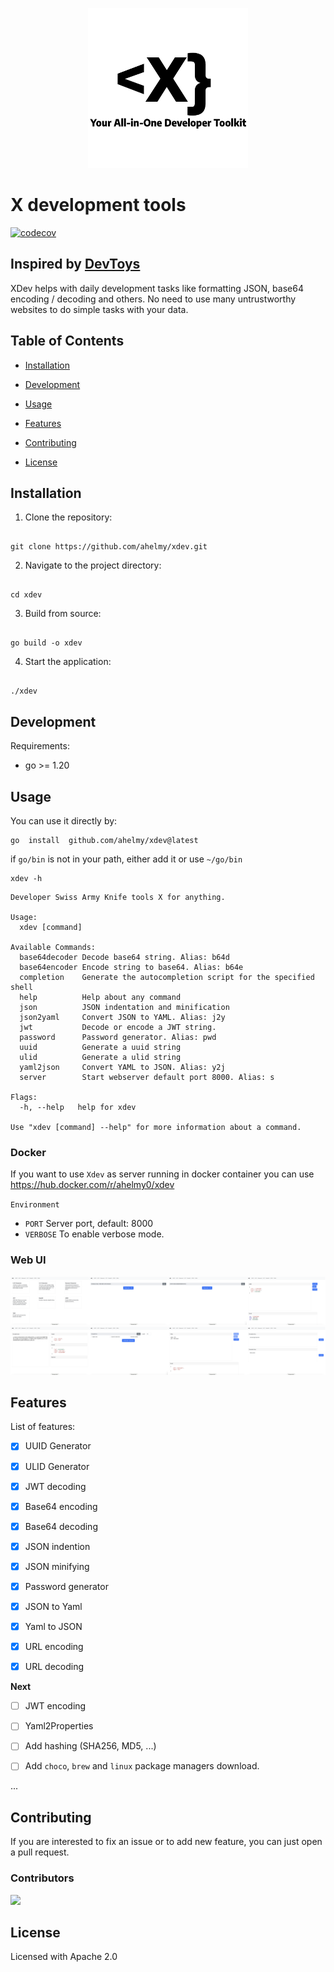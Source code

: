 <p align="center">
  <img src="logo-slogan.png" width="256"/>
</p>

# X development tools

[![codecov](https://codecov.io/gh/ahelmy/xdev/graph/badge.svg?token=INCX6KXGD7)](https://codecov.io/gh/ahelmy/xdev)
  

## Inspired by [DevToys](https://github.com/veler/DevToys)

XDev helps with daily development tasks like formatting JSON, base64 encoding / decoding and others. No need to use many untrustworthy websites to do simple tasks with your data.

  

## Table of Contents

  

- [Installation](#installation)

- [Development](#development)

- [Usage](#usage)

- [Features](#features)

- [Contributing](#contributing)

- [License](#license)

  

## Installation

  

1. Clone the repository:

```shell

git clone https://github.com/ahelmy/xdev.git

```

  

2. Navigate to the project directory:

```shell

cd xdev

```

  

3. Build from source:

```shell

go build -o xdev

```

  

4. Start the application:

```shell

./xdev

```

## Development

Requirements:
- go >= 1.20

## Usage

You can use it directly by:  
```shell
go  install  github.com/ahelmy/xdev@latest
```

if `go/bin` is not in your path, either add it or use `~/go/bin`
```shell
xdev -h
```

```shell
Developer Swiss Army Knife tools X for anything.

Usage:
  xdev [command]

Available Commands:
  base64decoder Decode base64 string. Alias: b64d
  base64encoder Encode string to base64. Alias: b64e
  completion    Generate the autocompletion script for the specified shell
  help          Help about any command
  json          JSON indentation and minification
  json2yaml     Convert JSON to YAML. Alias: j2y
  jwt           Decode or encode a JWT string.
  password      Password generator. Alias: pwd
  uuid          Generate a uuid string
  ulid          Generate a ulid string
  yaml2json     Convert YAML to JSON. Alias: y2j
  server        Start webserver default port 8000. Alias: s

Flags:
  -h, --help   help for xdev

Use "xdev [command] --help" for more information about a command.
```
### Docker

If you want to use `Xdev` as server running in docker container you can use https://hub.docker.com/r/ahelmy0/xdev

`Environment`
- `PORT` Server port, default: 8000
- `VERBOSE` To enable verbose mode.

### Web UI

<img src="screenshots/home.png" width="25%"/><img src="screenshots/uuid.png" width="25%"/><img src="screenshots/ulid.png" width="25%"/><img src="screenshots/json.png" width="25%"/><img src="screenshots/jwt.png" width="25%"/><img src="screenshots/password.png" width="25%"/><img src="screenshots/yaml.png" width="25%"/><img src="screenshots/base64.png" width="25%"/>

## Features

List of features:

- [X] UUID Generator

- [X] ULID Generator

- [X] JWT decoding

- [X] Base64 encoding

- [X] Base64 decoding

- [X] JSON indention

- [X] JSON minifying

- [X] Password generator  

- [X] JSON to Yaml

- [X] Yaml to JSON

- [X] URL encoding

- [X] URL decoding 

**Next**

- [ ] JWT encoding

- [ ] Yaml2Properties

- [ ] Add hashing (SHA256, MD5, ...)

- [ ] Add `choco`, `brew` and `linux` package managers download.

...

  

## Contributing


If you are interested to fix an issue or to add new feature, you can just open a pull request.

### Contributors
<a href = "https://github.com/ahelmy/xdev/graphs/contributors">
  <img src = "https://contrib.rocks/image?repo=ahelmy/xdev"/>
</a>


## License

  

Licensed with Apache 2.0
